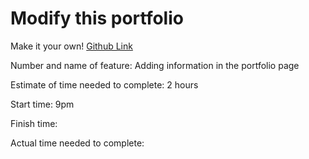# Modify this portfolio

Make it your own! 
[Github Link](https://630a75ec319afc39e6609aa6--willowy-tiramisu-7a7864.netlify.app/) 

Number and name of feature: Adding information in the portfolio page

Estimate of time needed to complete: 2 hours

Start time: 9pm

Finish time:

Actual time needed to complete: 